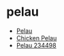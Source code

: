 # pelau

 * [Pelau](../../index/p/pelau-234498.json)
 * [Chicken Pelau](../../index/c/chicken-pelau.json)
 * [Pelau 234498](../../index/p/pelau-234498.json)
